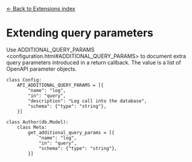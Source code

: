 [← Back to Extensions index](index.md)

# Extending query parameters
Use ADDITIONAL_QUERY_PARAMS <configuration.html#ADDITIONAL_QUERY_PARAMS> to document extra query parameters introduced in
a return callback. The value is a list of OpenAPI parameter objects.
```
class Config:
    API_ADDITIONAL_QUERY_PARAMS = [{
        "name": "log",
        "in": "query",
        "description": "Log call into the database",
        "schema": {"type": "string"},
    }]

class Author(db.Model):
    class Meta:
        get_additional_query_params = [{
            "name": "log",
            "in": "query",
            "schema": {"type": "string"},
        }]
```

